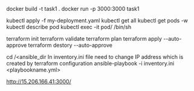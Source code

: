 docker build -t task1 .
docker run -p 3000:3000 task1

kubectl apply -f my-deployment.yaml
kubectl get all
kubectl get pods -w
kubectl describe pod <pod-name>
kubectl exec -it pod/<podname> /bin/sh

terraform init
terraform validate
terraform plan
terraform apply --auto-approve
terraform destory --auto-approve

cd /<ansible_dir
In inventory.ini file need to change IP address which is created by terraform configuration 
ansible-playbook -i inventory.ini <playbookname.yml>

http://15.206.166.41:3000/
